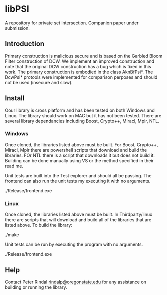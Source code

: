 # libPSI
A repository for private set intersection. Companion paper under submission.

## Introduction

Primary construction is malicious secure and is based on the Garbled Bloom Filter construction of DCW. We implement an improved construction and note that the original DCW construction has a bug which is fixed in this work. The primary construction is embodied in the class AknBfPsi\*. The DcwPsi\* protools were implemented for comparison perposes and should not be used (insecure and slow).


## Install

Oour library is cross platform and has been tested on both Windows and Linux. The library should work on MAC but it has not been tested. There are several library dependancies including Boost, Crypto++, Miracl, Mpir, NTL.

### Windows

Once cloned, the libraries listed above must be built. For Boost, Crypto++, Miracl, Mpir there are powershell scripts that download and build the libraries. FOr NTL there is a script that downloads it but does not build it. Building can be done manually using VS or the method specified in their read me.

Unit tests are built into the Test explorer and should all be passing. The frontend can also run the unit tests my executing it with no arguments.

./Release/frontend.exe

### Linux

Once cloned, the libraries listed above must be built. In Thirdparty/linux there are scripts that will download and build all of the libraries that are listed above. To build the library:

./make 

Unit tests can be run by executing the program with no arguments.

./Release/frontend.exe

## Help

Contact Peter Rindal rindalp@oregonstate.edu for any assistance on building or running the library.




